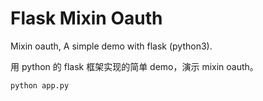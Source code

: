 # Flask Mixin Oauth

Mixin oauth, A simple demo with flask (python3).

用 python 的 flask 框架实现的简单 demo，演示 mixin oauth。

```sh
python app.py
```